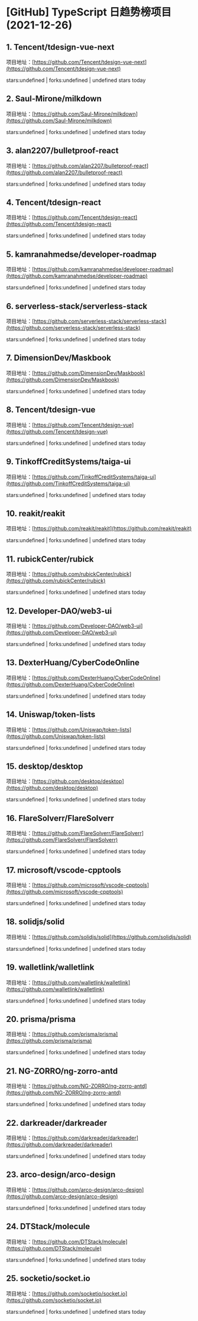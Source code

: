 # [GitHub] TypeScript 日趋势榜项目(2021-12-26)

## 1. Tencent/tdesign-vue-next 

项目地址：[https://github.com/Tencent/tdesign-vue-next](https://github.com/Tencent/tdesign-vue-next)

stars:undefined | forks:undefined | undefined stars today 



## 2. Saul-Mirone/milkdown 

项目地址：[https://github.com/Saul-Mirone/milkdown](https://github.com/Saul-Mirone/milkdown)

stars:undefined | forks:undefined | undefined stars today 



## 3. alan2207/bulletproof-react 

项目地址：[https://github.com/alan2207/bulletproof-react](https://github.com/alan2207/bulletproof-react)

stars:undefined | forks:undefined | undefined stars today 



## 4. Tencent/tdesign-react 

项目地址：[https://github.com/Tencent/tdesign-react](https://github.com/Tencent/tdesign-react)

stars:undefined | forks:undefined | undefined stars today 



## 5. kamranahmedse/developer-roadmap 

项目地址：[https://github.com/kamranahmedse/developer-roadmap](https://github.com/kamranahmedse/developer-roadmap)

stars:undefined | forks:undefined | undefined stars today 



## 6. serverless-stack/serverless-stack 

项目地址：[https://github.com/serverless-stack/serverless-stack](https://github.com/serverless-stack/serverless-stack)

stars:undefined | forks:undefined | undefined stars today 



## 7. DimensionDev/Maskbook 

项目地址：[https://github.com/DimensionDev/Maskbook](https://github.com/DimensionDev/Maskbook)

stars:undefined | forks:undefined | undefined stars today 



## 8. Tencent/tdesign-vue 

项目地址：[https://github.com/Tencent/tdesign-vue](https://github.com/Tencent/tdesign-vue)

stars:undefined | forks:undefined | undefined stars today 



## 9. TinkoffCreditSystems/taiga-ui 

项目地址：[https://github.com/TinkoffCreditSystems/taiga-ui](https://github.com/TinkoffCreditSystems/taiga-ui)

stars:undefined | forks:undefined | undefined stars today 



## 10. reakit/reakit 

项目地址：[https://github.com/reakit/reakit](https://github.com/reakit/reakit)

stars:undefined | forks:undefined | undefined stars today 



## 11. rubickCenter/rubick 

项目地址：[https://github.com/rubickCenter/rubick](https://github.com/rubickCenter/rubick)

stars:undefined | forks:undefined | undefined stars today 



## 12. Developer-DAO/web3-ui 

项目地址：[https://github.com/Developer-DAO/web3-ui](https://github.com/Developer-DAO/web3-ui)

stars:undefined | forks:undefined | undefined stars today 



## 13. DexterHuang/CyberCodeOnline 

项目地址：[https://github.com/DexterHuang/CyberCodeOnline](https://github.com/DexterHuang/CyberCodeOnline)

stars:undefined | forks:undefined | undefined stars today 



## 14. Uniswap/token-lists 

项目地址：[https://github.com/Uniswap/token-lists](https://github.com/Uniswap/token-lists)

stars:undefined | forks:undefined | undefined stars today 



## 15. desktop/desktop 

项目地址：[https://github.com/desktop/desktop](https://github.com/desktop/desktop)

stars:undefined | forks:undefined | undefined stars today 



## 16. FlareSolverr/FlareSolverr 

项目地址：[https://github.com/FlareSolverr/FlareSolverr](https://github.com/FlareSolverr/FlareSolverr)

stars:undefined | forks:undefined | undefined stars today 



## 17. microsoft/vscode-cpptools 

项目地址：[https://github.com/microsoft/vscode-cpptools](https://github.com/microsoft/vscode-cpptools)

stars:undefined | forks:undefined | undefined stars today 



## 18. solidjs/solid 

项目地址：[https://github.com/solidjs/solid](https://github.com/solidjs/solid)

stars:undefined | forks:undefined | undefined stars today 



## 19. walletlink/walletlink 

项目地址：[https://github.com/walletlink/walletlink](https://github.com/walletlink/walletlink)

stars:undefined | forks:undefined | undefined stars today 



## 20. prisma/prisma 

项目地址：[https://github.com/prisma/prisma](https://github.com/prisma/prisma)

stars:undefined | forks:undefined | undefined stars today 



## 21. NG-ZORRO/ng-zorro-antd 

项目地址：[https://github.com/NG-ZORRO/ng-zorro-antd](https://github.com/NG-ZORRO/ng-zorro-antd)

stars:undefined | forks:undefined | undefined stars today 



## 22. darkreader/darkreader 

项目地址：[https://github.com/darkreader/darkreader](https://github.com/darkreader/darkreader)

stars:undefined | forks:undefined | undefined stars today 



## 23. arco-design/arco-design 

项目地址：[https://github.com/arco-design/arco-design](https://github.com/arco-design/arco-design)

stars:undefined | forks:undefined | undefined stars today 



## 24. DTStack/molecule 

项目地址：[https://github.com/DTStack/molecule](https://github.com/DTStack/molecule)

stars:undefined | forks:undefined | undefined stars today 



## 25. socketio/socket.io 

项目地址：[https://github.com/socketio/socket.io](https://github.com/socketio/socket.io)

stars:undefined | forks:undefined | undefined stars today 



